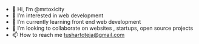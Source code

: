 - 👋 Hi, I’m @mrtoxicity
- 👀 I’m interested in web development
- 🌱 I’m currently learning front end web development
- 💞️ I’m looking to collaborate on websites , startups, open source projects
- 📫 How to reach me tushartoteja@gmail.com

<!---
mrtoxicity/mrtoxicity is a ✨ special ✨ repository because its `README.md` (this file) appears on your GitHub profile.
You can click the Preview link to take a look at your changes.
--->

